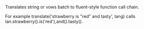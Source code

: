 Translates string or vows batch to fluent-style function call chain.

For example translate('strawberry is "red" and tasty', lang) calls lan.strawberry().is('red'),and().tasty().